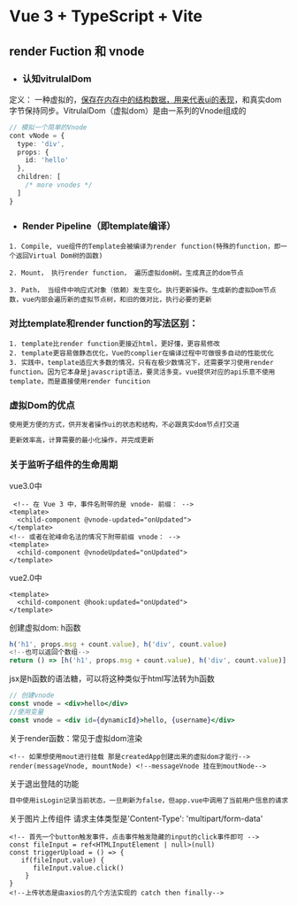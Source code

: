 # Vue 3 + TypeScript + Vite

## render Fuction 和 vnode

- ### 认知vitrulalDom

定义： 一种虚拟的，<u>保存在内存中的结构数据，用来代表ui的表现</u>，和真实dom字节保持同步。VitrulalDom（虚拟dom）是由一系列的Vnode组成的

```typescript
// 模拟一个简单的Vnode
cont vNode = {
  type: 'div',
  props: {
    id: 'hello'
  },
  children: [
    /* more vnodes */
  ]
}
```

- ### Render Pipeline（即template编译）

```vue
1. Compile, vue组件的Template会被编译为render function(特殊的function，即一个返回Virtual Dom树的函数)

2. Mount， 执行render function， 遍历虚拟dom树。生成真正的dom节点

3. Path， 当组件中响应式对象（依赖）发生变化。执行更新操作。生成新的虚拟Dom节点数，vue内部会遍历新的虚拟节点树，和旧的做对比，执行必要的更新
```



### 对比template和render function的写法区别：

```vue
1. template比render function更接近html，更好懂，更容易修改
2. template更容易做静态优化，Vue的complier在编译过程中可做很多自动的性能优化
3. 实践中，template适应大多数的情况，只有在极少数情况下，还需要学习使用render function。因为它本身是javascript语法，要灵活多变。vue提供对应的api乐意不使用template，而是直接使用render funcition
```



### 虚拟Dom的优点

```html
使用更方便的方式，供开发者操作ui的状态和结构，不必跟真实dom节点打交道

更新效率高，计算需要的最小化操作，并完成更新
```



### 关于监听子组件的生命周期

vue3.0中

```vue
 <!-- 在 Vue 3 中，事件名附带的是 vnode- 前缀： -->
<template>
  <child-component @vnode-updated="onUpdated">
</template>
<!-- 或者在驼峰命名法的情况下附带前缀 vnode： -->
<template>
  <child-component @vnodeUpdated="onUpdated">
</template>
```

vue2.0中

```vue
<template>
  <child-component @hook:updated="onUpdated">
</template>
```

创建虚拟dom: h函数

```typescript
h('h1', props.msg + count.value), h('div', count.value)
<!--也可以返回个数组-->
return () => [h('h1', props.msg + count.value), h('div', count.value)]
```

jsx是h函数的语法糖，可以将这种类似于html写法转为h函数

```jsx
// 创建vnode
const vnode = <div>hello</div>
//使用变量
const vnode = <div id={dynamicId}>hello, {username}</div>
```

关于render函数：常见于虚拟dom渲染

```tsx
<!-- 如果想使用mout进行挂载 那是createdApp创建出来的虚拟dom才能行-->
render(messageVnode, mountNode) <!--messageVnode 挂在到moutNode-->
```

关于退出登陆的功能

```html
目中使用isLogin记录当前状态，一旦刷新为false，但app.vue中调用了当前用户信息的请求 处理请求时重新设为了true， 退出登陆应该是清本地存储,提交mutations手动改isLogin状态和token
```

关于图片上传组件 请求主体类型是'Content-Type': 'multipart/form-data'

```vue
<!-- 首先一个button触发事件，点击事件触发隐藏的input的click事件即可 -->
const fileInput = ref<HTMLInputElement | null>(null)
const triggerUpload = () => {
   if(fileInput.value) {
      fileInput.value.click()
    }
}
<!--上传状态是由axios的几个方法实现的 catch then finally-->
```

